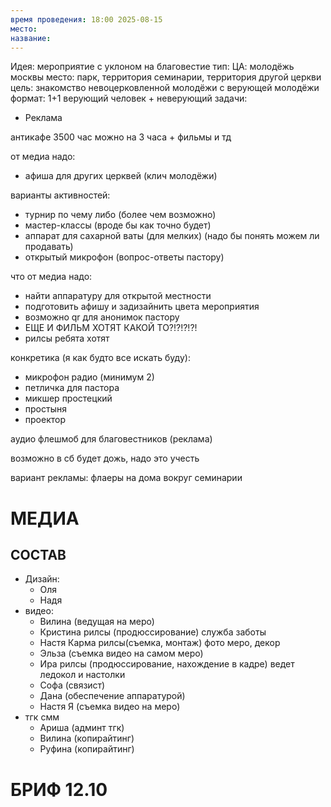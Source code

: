 ```yaml
---
время проведения: 18:00 2025-08-15
место: 
название:
---
```

Идея: мероприятие с уклоном на благовестие
тип: 
ЦА: молодёжь москвы 
место: парк, территория семинарии, территория другой церкви
цель: знакомство невоцерковленной молодёжи с верующей молодёжи
формат: 1+1 верующий человек + неверующий
задачи:
- Реклама

антикафе 3500 час можно на 3 часа + фильмы и тд

от медиа надо:
- афиша для других церквей (клич молодёжи)










варианты активностей: 
- турнир по чему либо (более чем возможно)
- мастер-классы (вроде бы как точно будет)
- аппарат для сахарной ваты (для мелких) (надо бы понять можем ли продавать)
- открытый микрофон (вопрос-ответы пастору)

что от медиа надо:
- найти аппаратуру для открытой местности
- подготовить афишу и задизайнить цвета мероприятия
- возможно qr для анонимок пастору
- ЕЩЕ И ФИЛЬМ ХОТЯТ КАКОЙ ТО?!?!?!?!
- рилсы ребята хотят

конкретика (я как будто все искать буду):
- микрофон радио (минимум 2)
- петличка для пастора
- микшер простецкий
- простыня
- проектор

аудио флешмоб для благовестников (реклама)

возможно в сб будет дожь, надо это учесть

вариант рекламы: флаеры на дома вокруг семинарии


# МЕДИА

## СОСТАВ

- Дизайн:
	- Оля 
	- Надя
- видео:
	- Вилина (ведущая на меро)
	- Кристина рилсы (продюссирование) служба заботы
	- Настя Карма рилсы(съемка, монтаж) фото меро, декор
	- Эльза (съемка видео на самом меро)
	- Ира рилсы (продюссирование, нахождение в кадре) ведет ледокол и настолки
	- Софа (связист)
	- Дана (обеспечение аппаратурой)
	- Настя Я (съемка видео на меро)
- тгк смм
	- Ариша (админт тгк)
	- Вилина (копирайтинг)
	- Руфина (копирайтинг)


# БРИФ 12.10

